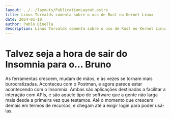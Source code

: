 ```yaml
---
layout: ../../layouts/PublicationLayout.astro
title: Linus Torvalds comenta sobre o uso de Rust no Kernel Linux
date: 2024-01-10
author: Pablo Dinella
description: Linus Torvalds comenta sobre o uso de Rust no Kernel Linux e seu papel no desenvolvimento.
--- 
```


# Talvez seja a hora de sair do Insomnia para o... Bruno

As ferramentas crescem, mudam de mãos, e às vezes se tornam mais burocratizadas. Aconteceu com o Postman, e agora parece estar acontecendo com o Insomnia. Ambas são aplicações destinadas a facilitar a interação com APIs, e são aquele tipo de software que a gente não larga mais desde a primeira vez que testamos. Até o momento que crescem demais em termos de recursos, e chegam até a exigir login para poder usá-las.


<!--stackedit_data:
eyJoaXN0b3J5IjpbLTIwNzUzNzU2MjVdfQ==
-->